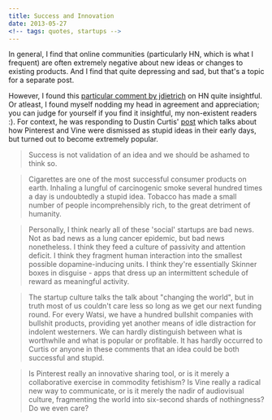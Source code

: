 ```yaml
---
title: Success and Innovation
date: 2013-05-27
<!-- tags: quotes, startups -->
---
```


In general, I find that online communities (particularly HN, which is what I frequent) are often extremely negative about new ideas or changes to existing products. And I find that quite depressing and sad, but that's a topic for a separate post.

However, I found this [particular comment by jdietrich](https://news.ycombinator.com/item?id=5636090) on HN quite insightful. Or atleast, I found myself nodding my head in agreement and appreciation; you can judge for yourself if you find it insightful, my non-existent readers :). For context, he was responding to Dustin Curtis' [post](http://dcurt.is/what-a-stupid-idea) which talks about how Pinterest and Vine were dismissed as stupid ideas in their early days, but turned out to become extremely popular.

> Success is not validation of an idea and we should be ashamed to think so.

> Cigarettes are one of the most successful consumer products on earth. Inhaling a lungful of carcinogenic smoke several hundred times a day is undoubtedly a stupid idea. Tobacco has made a small number of people incomprehensibly rich, to the great detriment of humanity.

> Personally, I think nearly all of these 'social' startups are bad news. Not as bad news as a lung cancer epidemic, but bad news nonetheless. I think they feed a culture of passivity and attention deficit. I think they fragment human interaction into the smallest possible dopamine-inducing units. I think they're essentially Skinner boxes in disguise - apps that dress up an intermittent schedule of reward as meaningful activity.

> The startup culture talks the talk about "changing the world", but in truth most of us couldn't care less so long as we get our next funding round. For every Watsi, we have a hundred bullshit companies with bullshit products, providing yet another means of idle distraction for indolent westerners. We can hardly distinguish between what is worthwhile and what is popular or profitable. It has hardly occurred to Curtis or anyone in these comments that an idea could be both successful and stupid.

> Is Pinterest really an innovative sharing tool, or is it merely a collaborative exercise in commodity fetishism? Is Vine really a radical new way to communicate, or is it merely the nadir of audiovisual culture, fragmenting the world into six-second shards of nothingness? Do we even care?
